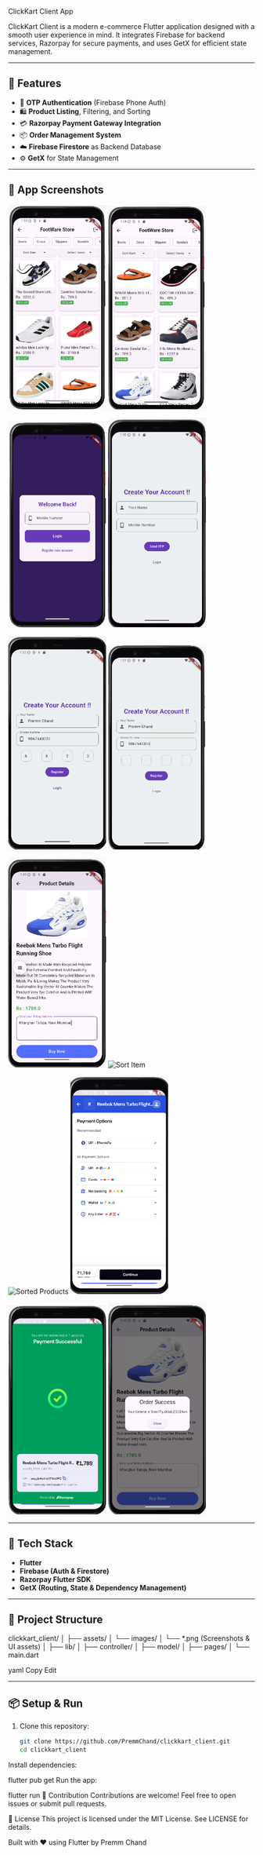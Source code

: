 ClickKart Client App

ClickKart Client is a modern e-commerce Flutter application designed with a smooth user experience in mind. 
It integrates Firebase for backend services, Razorpay for secure payments, 
and uses GetX for efficient state management.

---

## 🚀 Features

- 🔐 **OTP Authentication** (Firebase Phone Auth)
- 🛍️ **Product Listing**, Filtering, and Sorting
- 💳 **Razorpay Payment Gateway Integration**
- 📦 **Order Management System**
- ☁️ **Firebase Firestore** as Backend Database
- ⚙️ **GetX** for State Management

---

## 📱 App Screenshots

<p float="left">
  <img src="assets/images/home_screen.png" width="200" alt="Home Screen" />
  <img src="assets/images/filter_product_screen.png" width="200" alt="Filter Products" />
</p>

<p float="left">
  <img src="assets/images/login_screen.png" width="200" alt="Login" />
  <img src="assets/images/register_screen.png" width="200" alt="Register" />
</p>

<p float="left">
  <img src="assets/images/otp_screen.png" width="200" alt="OTP Screen" />
  <img src="assets/images/register_otp_screen.png" width="200" alt="Register OTP" />
</p>

<p float="left">
  <img src="assets/images/product_detail_screen.png" width="200" alt="Product Details" />
  <img src="assets/images/sort_screen_item.png" width="200" alt="Sort Item" />
</p>

<p float="left">
  <img src="assets/images/sortin_product_screen.png" width="200" alt="Sorted Products" />
  <img src="assets/images/payment_screen.png" width="200" alt="Payment Screen" />
</p>

<p float="left">
  <img src="assets/images/payment_success_screen.png" width="200" alt="Payment Success" />
  <img src="assets/images/order_success_screen.png" width="200" alt="Order Success" />
</p>

---

## 🧠 Tech Stack

- **Flutter**
- **Firebase (Auth & Firestore)**
- **Razorpay Flutter SDK**
- **GetX (Routing, State & Dependency Management)**

---

## 📂 Project Structure

clickkart_client/
│
├── assets/
│ └── images/
│ └── *.png (Screenshots & UI assets)
│
├── lib/
│ ├── controller/
│ ├── model/
│ ├── pages/
│ └── main.dart

yaml
Copy
Edit

---

## 📦 Setup & Run

1. Clone this repository:
   ```bash
   git clone https://github.com/PremmChand/clickkart_client.git
   cd clickkart_client
Install dependencies:

flutter pub get
Run the app:

flutter run
🙌 Contribution
Contributions are welcome! Feel free to open issues or submit pull requests.

📃 License
This project is licensed under the MIT License. See LICENSE for details.

Built with ❤️ using Flutter by Premm Chand

